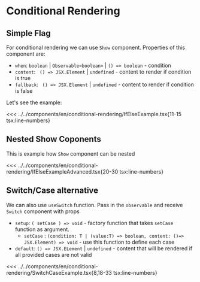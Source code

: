# Conditional Rendering

<script setup >
import Demo from '../../components/tools/Demo.vue'
import { ifElseExample } from '../../components/en/conditional-rendering/IfElseExample.tsx'
import { IfElseExampleAdvanced } from '../../components/en/conditional-rendering/IfElseExampleAdvanced.tsx'
import { SwitchCaseExample } from '../../components/en/conditional-rendering/SwitchCaseExample.tsx'
</script>

## Simple Flag

For conditional rendering we can use `Show` component. Properties of this component are:
  * `when`: `boolean` | `Observable<boolean>` | `() => boolean` - condition
  * `content`: ` () => JSX.Element` | `undefined` - content to render if condition is true
  * `fallback`: ` () => JSX.Element` | `undefined` - content to render if condition is false

Let's see the example:

<<< ../../components/en/conditional-rendering/IfElseExample.tsx{11-15 tsx:line-numbers}
<Demo :is="ifElseExample" />

## Nested Show Coponents

This is example how `Show` component can be nested

<<< ../../components/en/conditional-rendering/IfElseExampleAdvanced.tsx{20-30 tsx:line-numbers}
<Demo  :is="IfElseExampleAdvanced" />

## Switch/Case alternative

We can also use `useSwitch` function. Pass in the `observable` and  receive `Switch` component with props
 * `setup`: `( setCase ) => void` - factory function that takes `setCase` function as argument.
   * `setCase` : `(condition: T | (value:T) => boolean, content: ()=> JSX.Element) => void` - use this function to define each case
 * `default`: `() => JSX.ELement` | `undefined` - content that will be rendered if all provided cases are not valid


<<< ../../components/en/conditional-rendering/SwitchCaseExample.tsx{8,18-33 tsx:line-numbers}
<Demo  :is="SwitchCaseExample" />